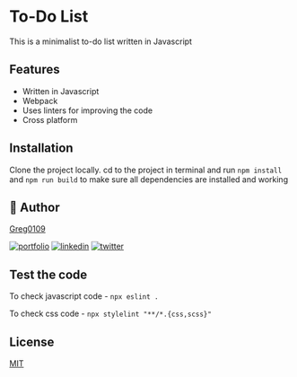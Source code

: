 
# To-Do List

This is a minimalist to-do list written in Javascript



## Features

- Written in Javascript
- Webpack
- Uses linters for improving the code
- Cross platform

  
## Installation

Clone the project locally. cd to the project in terminal and run `npm install` and `npm run build` to make sure all dependencies are installed and working
    
## 🔗 Author
[Greg0109](https://www.github.com/greg0109)

[![portfolio](https://img.shields.io/badge/my_portfolio-000?style=for-the-badge&logo=ko-fi&logoColor=white)](https://gregrabago-portfolio.herokuapp.com/)
[![linkedin](https://img.shields.io/badge/linkedin-0A66C2?style=for-the-badge&logo=linkedin&logoColor=white)](https://www.linkedin.com/gregrabago)
[![twitter](https://img.shields.io/badge/twitter-1DA1F2?style=for-the-badge&logo=twitter&logoColor=white)](https://twitter.com/greg_0109)

## Test the code
To check javascript code - `npx eslint .`

To check css code - `npx stylelint "**/*.{css,scss}"`

  
## License

[MIT](https://choosealicense.com/licenses/mit/)

  